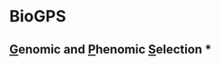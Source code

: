 # BioGPS
## [G](https://github.com/GuLinLin/PIXANT/)enomic and [P](https://github.com/GuLinLin/PIXANT)henomic [S](https://github.com/GuLinLin/PIXANT/)election *<br>
